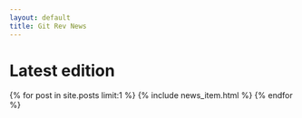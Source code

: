 ```yaml
---
layout: default
title: Git Rev News
---
```


# Latest edition
{% for post in site.posts limit:1 %}
  {% include news_item.html %}
{% endfor %}

